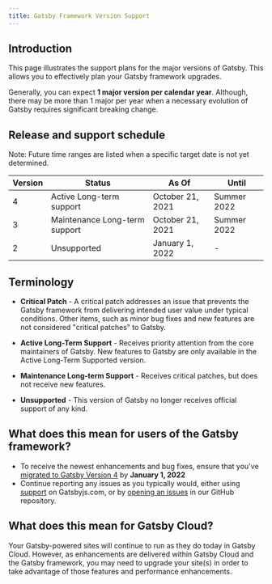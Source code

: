 ```yaml
---
title: Gatsby Framework Version Support
---
```


## Introduction

This page illustrates the support plans for the major versions of Gatsby. This allows you to effectively plan your Gatsby framework upgrades.

Generally, you can expect **1 major version per calendar year**. Although, there may be more than 1 major per year when a necessary evolution of Gatsby requires significant breaking change.

## Release and support schedule

Note: Future time ranges are listed when a specific target date is not yet determined.

| Version | Status                        | As Of            | Until       |
| ------- | ----------------------------- | ---------------- | ----------- |
| 4       | Active Long-term support      | October 21, 2021 | Summer 2022 |
| 3       | Maintenance Long-term support | October 21, 2021 | Summer 2022 |
| 2       | Unsupported                   | January 1, 2022  | -           |

## Terminology

- **Critical Patch** - A critical patch addresses an issue that prevents the Gatsby framework from delivering intended user value under typical conditions. Other items, such as minor bug fixes and new features are not considered "critical patches" to Gatsby.

- **Active Long-Term Support** - Receives priority attention from the core maintainers of Gatsby. New features to Gatsby are only available in the Active Long-Term Supported version.

- **Maintenance Long-term Support** - Receives critical patches, but does not receive new features.

- **Unsupported** - This version of Gatsby no longer receives official support of any kind.

## What does this mean for users of the Gatsby framework?

- To receive the newest enhancements and bug fixes, ensure that you've [migrated to Gatsby Version 4](/docs/reference/release-notes/migrating-from-v3-to-v4/) by **January 1, 2022**
- Continue reporting any issues as you typically would, either using [support](https://www.gatsbyjs.com/support/) on Gatsbyjs.com, or by [opening an issues](https://github.com/gatsbyjs/gatsby/issues/new/choose) in our GitHub repository.

## What does this mean for Gatsby Cloud?

Your Gatsby-powered sites will continue to run as they do today in Gatsby Cloud. However, as enhancements are delivered within Gatsby Cloud and the Gatsby framework, you may need to upgrade your site(s) in order to take advantage of those features and performance enhancements.
